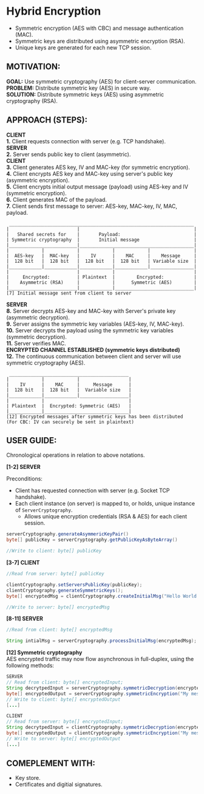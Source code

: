 # Hybrid Encryption
- Symmetric encryption (AES with CBC) and message authentication (MAC).
- Symmetric keys are distributed using asymmetric encryption (RSA).
- Unique keys are generated for each new TCP session.

## MOTIVATION:

**GOAL:**    Use symmetric cryptography (AES) for client-server communication.</br>
**PROBLEM:**  Distribute symmetric key (AES) in secure way.</br>
**SOLUTION:** Distribute symmetric keys (AES) using asymmetric cryptography (RSA).</br>

## APPROACH (STEPS):
          
**CLIENT**</br>
**1.** Client requests connection with server (e.g. TCP handshake).</br>
**SERVER**</br>
**2.** Server sends public key to client (asymmetric).</br>
**CLIENT**</br>
**3.** Client generates AES key, IV and MAC-key (for symmetric encryption).</br>
**4.** Client encrypts AES key and MAC-key using server's public key (asymmetric encryption).</br>
**5.** Client encrypts initial output message (payload) using AES-key and IV (symmetric encryption).</br>
**6.** Client generates MAC of the payload.</br>
**7.** Client sends first message to server: AES-key, MAC-key, IV, MAC, payload.</br>
```
 ____________________________________________________________________
|                         |                                          |
|   Shared secrets for    |       Payload:                           |
| Symmetric cryptography  |       Initial message                    |
|_________________________|__________________________________________|
|            |            |            |            |                |
|  AES-key   |  MAC-key   |    IV      |    MAC     |    Message     |
|  128 bit   |  128 bit   |  128 bit   |  128 bit   | Variable size  |
|____________|____________|____________|____________|________________|
|                         |            |                             |
|     Encrypted:          | Plaintext  |        Encrypted:           |
|    Asymmetric (RSA)     |            |      Symmetric (AES)        |
|_________________________|____________|_____________________________|
[7] Initial message sent from client to server
``` 
**SERVER**</br>
**8.** Server decrypts AES-key and MAC-key with Server's private key (asymmetric decryption).</br>
**9.** Server assigns the symmetric key variables (AES-key, IV, MAC-key).</br>
**10.** Server decrypts the payload using the symmetric key variables (symmetric decryption).</br>
**11.** Server verifies MAC.</br>
**ENCRYPTED CHANNEL ESTABLISHED (symmetric keys distributed)**</br>
**12.** The continuous communication between client and server will use symmetric cryptography (AES).</br>
``` 
 ____________________________________________
|            |            |                  |
|    IV      |    MAC     |     Message      |
|  128 bit   |  128 bit   |  Variable size   |
|____________|____________|__________________|
|            |                               |
| Plaintext  |  Encrypted: Symmetric (AES)   |
|____________|_______________________________|
[12] Encrypted messages after symmetric keys has been distributed
(For CBC: IV can securely be sent in plaintext)
```
## USER GUIDE:

Chronological operations in relation to above notations.

**[1-2] SERVER**

Preconditions: 
- Client has requested connection with server (e.g. Socket TCP handshake).
- Each client instance (on server) is mapped to, or holds, unique instance of ```ServerCryptography```.
  - Allows unique encryption credentials (RSA & AES) for each client session.
```java
serverCryptography.generateAsymmericKeyPair()
byte[] publicKey = serverCryptography.getPublicKeyAsByteArray()

//Write to client: byte[] publicKey
```

**[3-7] CLIENT**
```java
//Read from server: byte[] publicKey

clientCryptography.setServersPublicKey(publicKey);
clientCryptography.generateSymmetricKeys();
byte[] encryptedMsg = clientCryptography.createInitialMsg("Hello World!");

//Write to server: byte[] encryptedMsg
```

**[8-11] SERVER**


```java
//Read from client: byte[] encryptedMsg

String intialMsg = serverCryptography.processInitialMsg(encryptedMsg);
```

**[12] Symmetric cryptography**</br>
AES encrypted traffic may now flow asynchronous in full-duplex, using the following methods:

```java
SERVER
// Read from client: byte[] encryptedInput;
String decrytpedInput = serverCryptography.symmetricDecryption(encryptedInput);
byte[] encryptedOutput = serverCryptography.symmetricEncryption("My message");
// Write to client: byte[] encryptedOutput
[...]

CLIENT
// Read from server: byte[] encryptedInput;
String decrytpedInput = clientCryptography.symmetricDecryption(encryptedInput);
byte[] encryptedOutput = clientCryptography.symmetricEncryption("My message");
// Write to server: byte[] encryptedOutput
[...]

```

## COMEPLEMENT WITH:
- Key store.
- Certificates and digitial signatures.
